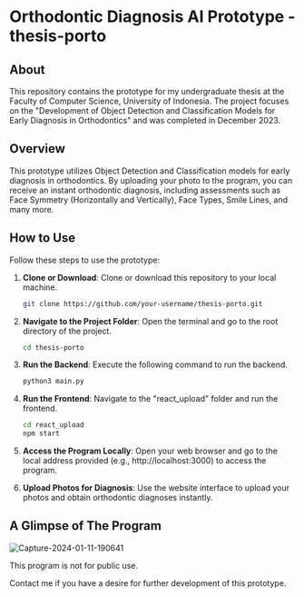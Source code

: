 # Orthodontic Diagnosis AI Prototype - thesis-porto

## About
This repository contains the prototype for my undergraduate thesis at the Faculty of Computer Science, University of Indonesia. The project focuses on the "Development of Object Detection and Classification Models for Early Diagnosis in Orthodontics" and was completed in December 2023.

## Overview
This prototype utilizes Object Detection and Classification models for early diagnosis in orthodontics. By uploading your photo to the program, you can receive an instant orthodontic diagnosis, including assessments such as Face Symmetry (Horizontally and Vertically), Face Types, Smile Lines, and many more.

## How to Use
Follow these steps to use the prototype:

1. **Clone or Download**: Clone or download this repository to your local machine.

    ```bash
    git clone https://github.com/your-username/thesis-porto.git
    ```

2. **Navigate to the Project Folder**: Open the terminal and go to the root directory of the project.

    ```bash
    cd thesis-porto
    ```

3. **Run the Backend**: Execute the following command to run the backend.

    ```bash
    python3 main.py
    ```

4. **Run the Frontend**: Navigate to the "react_upload" folder and run the frontend.

    ```bash
    cd react_upload
    npm start
    ```

5. **Access the Program Locally**: Open your web browser and go to the local address provided (e.g., http://localhost:3000) to access the program.

6. **Upload Photos for Diagnosis**: Use the website interface to upload your photos and obtain orthodontic diagnoses instantly.

## A Glimpse of The Program
![Capture-2024-01-11-190641](https://github.com/finazaria/thesis-porto/assets/71756829/8a5bb8b9-6687-4f38-91f6-650b4638f36d)



This program is not for public use.

Contact me if you have a desire for further development of this prototype.
